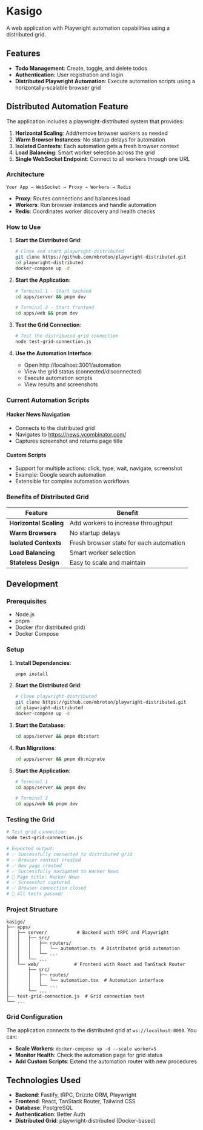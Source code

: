 # Kasigo

A web application with Playwright automation capabilities using a distributed grid.

## Features

- **Todo Management**: Create, toggle, and delete todos
- **Authentication**: User registration and login
- **Distributed Playwright Automation**: Execute automation scripts using a horizontally-scalable browser grid

## Distributed Automation Feature

The application includes a playwright-distributed system that provides:

1. **Horizontal Scaling**: Add/remove browser workers as needed
2. **Warm Browser Instances**: No startup delays for automation
3. **Isolated Contexts**: Each automation gets a fresh browser context
4. **Load Balancing**: Smart worker selection across the grid
5. **Single WebSocket Endpoint**: Connect to all workers through one URL

### Architecture

```
Your App → WebSocket → Proxy → Workers → Redis
```

- **Proxy**: Routes connections and balances load
- **Workers**: Run browser instances and handle automation
- **Redis**: Coordinates worker discovery and health checks

### How to Use

1. **Start the Distributed Grid**:
   ```bash
   # Clone and start playwright-distributed
   git clone https://github.com/mbroton/playwright-distributed.git
   cd playwright-distributed
   docker-compose up -d
   ```

2. **Start the Application**:
   ```bash
   # Terminal 1 - Start backend
   cd apps/server && pnpm dev
   
   # Terminal 2 - Start frontend  
   cd apps/web && pnpm dev
   ```

3. **Test the Grid Connection**:
   ```bash
   # Test the distributed grid connection
   node test-grid-connection.js
   ```

4. **Use the Automation Interface**:
   - Open http://localhost:3001/automation
   - View the grid status (connected/disconnected)
   - Execute automation scripts
   - View results and screenshots

### Current Automation Scripts

#### Hacker News Navigation
- Connects to the distributed grid
- Navigates to https://news.ycombinator.com/
- Captures screenshot and returns page title

#### Custom Scripts
- Support for multiple actions: click, type, wait, navigate, screenshot
- Example: Google search automation
- Extensible for complex automation workflows

### Benefits of Distributed Grid

| Feature | Benefit |
|---------|---------|
| **Horizontal Scaling** | Add workers to increase throughput |
| **Warm Browsers** | No startup delays |
| **Isolated Contexts** | Fresh browser state for each automation |
| **Load Balancing** | Smart worker selection |
| **Stateless Design** | Easy to scale and maintain |

## Development

### Prerequisites

- Node.js
- pnpm
- Docker (for distributed grid)
- Docker Compose

### Setup

1. **Install Dependencies**:
   ```bash
   pnpm install
   ```

2. **Start the Distributed Grid**:
   ```bash
   # Clone playwright-distributed
   git clone https://github.com/mbroton/playwright-distributed.git
   cd playwright-distributed
   docker-compose up -d
   ```

3. **Start the Database**:
   ```bash
   cd apps/server && pnpm db:start
   ```

4. **Run Migrations**:
   ```bash
   cd apps/server && pnpm db:migrate
   ```

5. **Start the Application**:
   ```bash
   # Terminal 1
   cd apps/server && pnpm dev
   
   # Terminal 2  
   cd apps/web && pnpm dev
   ```

### Testing the Grid

```bash
# Test grid connection
node test-grid-connection.js

# Expected output:
# ✅ Successfully connected to distributed grid
# ✅ Browser context created
# ✅ New page created
# ✅ Successfully navigated to Hacker News
# 📄 Page title: Hacker News
# ✅ Screenshot captured
# ✅ Browser connection closed
# 🎉 All tests passed!
```

### Project Structure

```
kasigo/
├── apps/
│   ├── server/           # Backend with tRPC and Playwright
│   │   ├── src/
│   │   │   ├── routers/
│   │   │   │   └── automation.ts  # Distributed grid automation
│   │   │   └── ...
│   │   └── ...
│   └── web/             # Frontend with React and TanStack Router
│       ├── src/
│       │   ├── routes/
│       │   │   └── automation.tsx  # Automation interface
│       │   └── ...
│       └── ...
├── test-grid-connection.js  # Grid connection test
└── ...
```

### Grid Configuration

The application connects to the distributed grid at `ws://localhost:8080`. You can:

- **Scale Workers**: `docker-compose up -d --scale worker=5`
- **Monitor Health**: Check the automation page for grid status
- **Add Custom Scripts**: Extend the automation router with new procedures

## Technologies Used

- **Backend**: Fastify, tRPC, Drizzle ORM, Playwright
- **Frontend**: React, TanStack Router, Tailwind CSS
- **Database**: PostgreSQL
- **Authentication**: Better Auth
- **Distributed Grid**: playwright-distributed (Docker-based)
